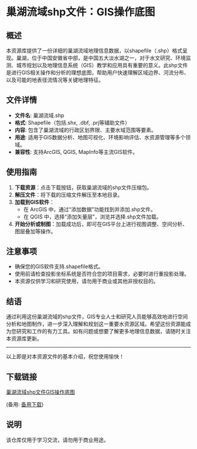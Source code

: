 # 巢湖流域shp文件：GIS操作底图

## 概述

本资源库提供了一份详细的巢湖流域地理信息数据，以shapefile（.shp）格式呈现。巢湖，位于中国安徽省中部，是中国五大淡水湖之一，对于水文研究、环境监测、城市规划以及地理信息系统（GIS）教学和应用具有重要的意义。此shp文件是进行GIS相关操作和分析的理想底图，帮助用户快速理解区域边界、河流分布、以及可能的地表径流情况等关键地理特征。

## 文件详情

- **文件名**: 巢湖流域.shp
- **格式**: Shapefile（包括.shx, .dbf, .prj等辅助文件）
- **内容**: 包含了巢湖流域的行政区划界限、主要水域范围等要素。
- **用途**: 适用于GIS数据分析、地图可视化、环境影响评估、水资源管理等多个领域。
- **兼容性**: 支持ArcGIS, QGIS, MapInfo等主流GIS软件。

## 使用指南

1. **下载资源**：点击下载按钮，获取巢湖流域的shp文件压缩包。
2. **解压文件**：将下载的压缩文件解压至本地目录。
3. **加载到GIS软件**：
   - 在 ArcGIS 中，通过“添加数据”功能找到并添加.shp文件。
   - 在 QGIS 中，选择“添加矢量层”，浏览并选择.shp文件加载。
4. **开始分析或制图**：加载成功后，即可在GIS平台上进行视图调整、空间分析、图层叠加等操作。

## 注意事项

- 确保您的GIS软件支持.shapefile格式。
- 使用前请检查投影坐标系统是否符合您的项目需求，必要时进行重投影处理。
- 本资源仅供学习和研究使用，请勿用于商业或其他非授权目的。

## 结语

通过利用这份巢湖流域的shp文件，GIS专业人士和研究人员能够高效地进行空间分析和地图制作，进一步深入理解和规划这一重要水资源区域。希望这份资源能成为您研究和工作的有力工具。如有问题或想要了解更多地理信息数据，请随时关注本资源库更新。

---

以上即是对本资源文件的基本介绍，祝您使用愉快！

## 下载链接
[巢湖流域shp文件GIS操作底图](https://pan.quark.cn/s/8a3a85b0bb21) 

(备用: [备用下载](https://pan.baidu.com/s/1T3iXcjGiTf5LF61lDL_bwg?pwd=1234))

## 说明

该仓库仅用于学习交流，请勿用于商业用途。
